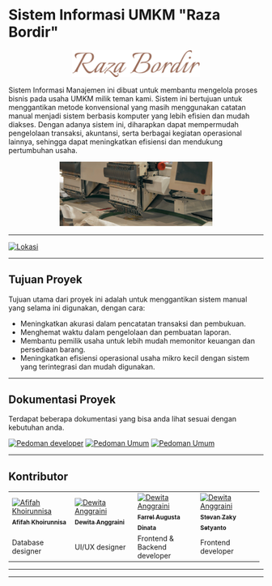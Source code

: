 # Sistem Informasi UMKM "Raza Bordir"

<div align="center">
    <img src="docs/assets/raza-bordir-logo.png" style="width: 50%;">
</div>

Sistem Informasi Manajemen ini dibuat untuk membantu mengelola proses bisnis pada usaha UMKM  milik teman kami. Sistem ini bertujuan untuk menggantikan metode konvensional yang masih menggunakan catatan manual menjadi sistem berbasis komputer yang lebih efisien dan mudah diakses. Dengan adanya sistem ini, diharapkan dapat mempermudah pengelolaan transaksi, akuntansi, serta berbagai kegiatan operasional lainnya, sehingga dapat meningkatkan efisiensi dan mendukung pertumbuhan usaha.

<div align="center">
    <img src="docs/assets/embroidery-machine-2.png" style="width: 60%;">
</div>

---

[![Lokasi](https://img.shields.io/badge/📍%20Lokasi-Desa%20Karangkates,Kec.%20Sumber%20Pucung,Kab.%20Malang-blue)](https://maps.app.goo.gl/6f2fNvnUK7GGVMJm9)

---

## Tujuan Proyek

Tujuan utama dari proyek ini adalah untuk menggantikan sistem manual yang selama ini digunakan, dengan cara:

- Meningkatkan akurasi dalam pencatatan transaksi dan pembukuan.
- Menghemat waktu dalam pengelolaan dan pembuatan laporan.
- Membantu pemilik usaha untuk lebih mudah memonitor keuangan dan persediaan barang.
- Meningkatkan efisiensi operasional usaha mikro kecil dengan sistem yang terintegrasi dan mudah digunakan.

---

## Dokumentasi Proyek

Terdapat beberapa dokumentasi yang bisa anda lihat sesuai dengan kebutuhan anda.

[![Pedoman developer](https://img.shields.io/badge/⚒️%20Pedoman%20Developer-4CAF50?style=for-the-badge&logo=check-circle&logoColor=white)](docs/guides/dev/) [![Pedoman Umum](https://img.shields.io/badge/🧸%20Pedoman%20Umum-0078D4?style=for-the-badge&logo=code&logoColor=white)](docs/guides/general/) [![Pedoman Umum](https://img.shields.io/badge/🖥️%20Pedoman%20Admin-red?style=for-the-badge&logo=code&logoColor=white)](docs/guides/admin/)

---

## Kontributor

<table>
    <tr>
        <td width="110px" align="center" style="text-align: left;">
            <a href="https://github.com/afifahnisa17">
                <img src="https://avatars.githubusercontent.com/u/143988656?v=4?s=100" width="100px;" alt="Afifah Khoirunnisa"/><br />
                <sub>
                    <b>Afifah Khoirunnisa</b>
                </sub>
            </a>
        </td>
        <td width="110px" align="center" style="text-align: left;">
            <a href="https://github.com/DewitaA12">
                <img src="https://avatars.githubusercontent.com/u/143470195?v=4?s=100" width="100px" alt="Dewita Anggraini"/><br />
                <sub>
                    <b>Dewita Anggraini</b>
                </sub>
            </a>
        </td>
        <td width="110px" align="center" style="text-align: left;">
            <a href="https://github.com/FarrelAD">
                <img src="https://avatars.githubusercontent.com/u/140877757?v=4?s=100" width="100px" alt="Dewita Anggraini"/><br />
                <sub>
                    <b>Farrel Augusta Dinata</b>
                </sub>
            </a>
        </td>
        <td width="110px" align="center" style="text-align: left;">
            <a href="https://github.com/vanstevanzaky">
                <img src="https://avatars.githubusercontent.com/u/143470195?v=4?s=100" width="100px" alt="Dewita Anggraini"/><br />
                <sub>
                    <b>Stevan Zaky Setyanto</b>
                </sub>
            </a>
        </td>
    </tr>
    <tr>
        <td>Database designer</td>
        <td>UI/UX designer</td>
        <td>Frontend & Backend developer</td>
        <td>Frontend developer</td>
    </tr>
</table>

---
---
